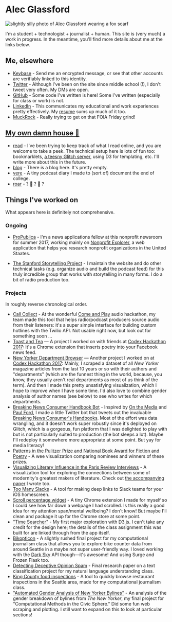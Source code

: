# Alec Glassford
![slightly silly photo of Alec Glassford wearing a fox scarf](assets/me.jpg)

I'm a student + technologist + journalist + human. This site is (very much) a work in progress. In the meantime, you'll find more details about me at the links below.

## Me, elsewhere
* [Keybase](https://keybase.io/alecglassford) - Send me an encrypted message, or see that other accounts are verifiably linked to this identity.
* [Twitter](https://twitter.com/alecglassford) - Although I've been on the site since middle school (!), I don't tweet very often. My DMs are open.
* [GitHub](https://github.com/alecglassford) - Some code I've written is here! Some I've written (especially for class or work) is not.
* [LinkedIn](https://www.linkedin.com/in/alecglassford) - This communicates my educational and work experiences pretty effectively. My [resume](assets/alec-glassford-resume-2018-01-03.pdf) sums up much of it too.
* [MuckRock](https://www.muckrock.com/accounts/profile/alec/) - Really trying to get on that FOIA Friday grind!

## [My own damn house 🏡](https://psmag.com/social-justice/toast-story-latest-artisanal-food-craze-72676)
* [read](https://read.alec.casa) - I've been trying to keep track of what I read online, and you are welcome to take a peek. The technical setup here is lots of fun too: bookmarklets, [a teesny Glitch server](https://glitch.com/edit/#!/alec-reads), using D3 for templating, etc. I'll write more about this in the future.
* [blog](https://blog.alec.casa) - There is a blog here. It's pretty empty.
* [vere](https://vere.alec.casa) - A tiny podcast diary I made to (sort of) document the end of college.
* [roar](https://roar.alec.casa) - ? 🦁 ? 🌊 ?

## Things I've worked on

What appears here is definitely not comprehensive.

### Ongoing

* [ProPublica](https://propublica.org) - I'm a news applications fellow at this nonprofit newsroom for summer 2017, working mainly on [Nonprofit Explorer](https://projects.propublica.org/nonprofits), a web application that helps you research nonprofit organizations in the United Staates.

* [The Stanford Storytelling Project](https://storytelling.stanford.edu) - I maintain the website and do other technical tasks (e.g. organize audio and build the podcast feed) for this truly incredible group that works with storytelling in many forms. I do a bit of radio production too.

### Projects
In roughly reverse chronological order.

* [Call Collect](https://hackdash.org/projects/5918b5994545fa01a8db176c) - At the wonderful [Come and Play](http://comeandplay.org/) audio hackathon, my team made this tool that helps radio/podcast producers source audio from their listeners: it's a super simple interface for building custom hotlines with the Twilio API. Not usable right now, but look out for something soon …
* [Toast and Tea](https://github.com/alecglassford/facebook-poetry) — A project I worked on with friends at [Codex Hackathon 2017](http://codexhackathon.com/): It's a Chrome extension that inserts poetry into your Facebook news feed.
* [New Yorker Department Browser](https://alecglassford.github.io/new-yorker-sections/) — Another project I worked on at [Codex Hackathon 2017](http://codexhackathon.com/): Mainly, I scraped a dataset of all *New Yorker* magazine articles from the last 10 years or so with their authors and "departments" (which are the funnest thing in the world, because, you know, they usually aren't real departments as most of us think of the term). And then I made this pretty unsatisfying visualization, which I hope to improve when I have some time. I'd also love to combine gender analysis of author names (see below) to see who writes for which departments.
* [Breaking News Consumer Handbook Bot](http://bnch.glitch.me/) - Inspired by [On the Media](https://www.wnyc.org/shows/otm/) and [Paul Ford](https://twitter.com/ftrain/status/754046492177010688), I made a little Twitter bot that tweets out the invaluable [Breaking News Consumer's Handbooks](https://www.wnyc.org/series/breaking-news-consumers-handbook/). Most of the effort was data wrangling, and it doesn't work super robustly since it's deployed on Glitch, which is a gorgeous, fun platform that I was delighted to play with but is not particularly suited to production (the bot sleeps a lot). Maybe I'll redeploy it somewhere more appropriate at some point. But yay for media literacy!
* [Patterns in the Pulitzer Prize and National Book Award for Fiction and Poetry](https://alecglassford.github.io/literary-prizes/) - A wee visualization comparing nominees and winners of these prizes.
* [Visualizing Literary Influence in the Paris Review Interviews](https://stanford.edu/~gla/paris/) - A visualization tool for exploring the connections between some of modernity's greatest makers of literature. Check out [the accompanying paper](assets/visualizing-paris-review.pdf) I wrote too.
* [Too Many Slacks](https://github.com/alecglassford/too-many-slacks) - A tool for making deep links to Slack teams for your iOS homescreen.
* [Scroll percentage widget](https://github.com/alecglassford/percent-scroll-widget) - A tiny Chrome extension I made for myself so I could see how far down a webpage I had scrolled. Is this really a good idea for my attention span/mental wellbeing? I don't know! But maybe I'll clean and package it up for the Chrome store at some point.
* ["Time Searcher"](https://alecglassford.github.io/time-searcher/) - My first major exploration with D3.js. I can't take any credit for the design here; the details of the class assignment this was built for are linked through from the app itself.
* [Bikopticon](https://bikopticon.surge.sh/) - A slightly rushed final project for my computational journalism class that allows you to explore bike counter data from around Seattle in a maybe not super user-friendly way. I loved working with the [Dark Sky](https://darksky.net) API though—it's awesome! And using Surge and Frozen Flask too.
* [Detecting Deceptive Opinion Spam](assets/detecting-deceptive-opinion-spam.pdf) - Final research paper on a text classification project for my natural language understanding class.
* [King County food inspections](https://safe-dawn-87291.herokuapp.com/) - A tool to quickly browse restaurant inspections in the Seattle area, made for my computational journalism class.
* ["Automated Gender Analysis of New Yorker Bylines"](https://github.com/alecglassford/compciv-2016/blob/master/projects/gender-detector-data/README.md) - An analysis of the gender breakdown of bylines from *The New Yorker*, my final project for "Computational Methods in the Civic Sphere." Did some fun web scraping and plotting. I still want to expand on this to look at particular sections!
